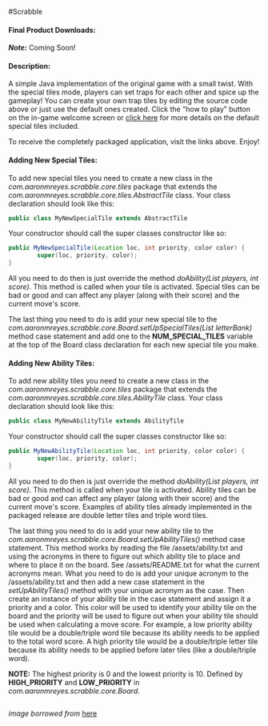 #Scrabble
#### Final Product Downloads:

**_Note:_** Coming Soon!

#### Description:
A simple Java implementation of the original game with a small twist. With the special tiles mode, players can set traps for each other and spice up the gameplay! You can create your own trap tiles by editing the source code above or just use the default ones created. Click the "how to play" button on the in-game welcome screen or  [click here](https://github.com/a-rey/scrabble/blob/master/assets/manual.pdf) for more details on the default special tiles included.

To receive the completely packaged application, visit the links above. Enjoy!

#### Adding New Special Tiles:

To add new special tiles you need to create a new class in the _com.aaronmreyes.scrabble.core.tiles_ package that extends the _com.aaronmreyes.scrabble.core.tiles.AbstractTile_ class. Your class declaration should look like this:

```java
public class MyNewSpecialTile extends AbstractTile
```

Your constructor should call the super classes constructor like so:

```java
public MyNewSpecialTile(Location loc, int priority, color color) {
		super(loc, priority, color);
}
```

All you need to do then is just override the method _doAbility(List<Player> players, int score)_. This method is called when your tile is activated. Special tiles can be bad or good and can affect any player (along with their score) and the current move's score. 

The last thing you need to do is add your new special tile to the _com.aaronmreyes.scrabble.core.Board.setUpSpecialTiles(List<AbstractTile> letterBank)_ method case statement and add one to the **NUM_SPECIAL_TILES** variable at the top of the Board class declaration for each new special tile you make.

#### Adding New Ability Tiles:

To add new ability tiles you need to create a new class in the _com.aaronmreyes.scrabble.core.tiles_ package that extends the _com.aaronmreyes.scrabble.core.tiles.AbilityTile_ class. Your class declaration should look like this:

```java
public class MyNewAbilityTile extends AbilityTile
```

Your constructor should call the super classes constructor like so:

```java
public MyNewAbilityTile(Location loc, int priority, color color) {
		super(loc, priority, color);
}
```

All you need to do then is just override the method _doAbility(List<Player> players, int score)_. This method is called when your tile is activated. Ability tiles can be bad or good and can affect any player (along with their score) and the current move's score. Examples of ability tiles already implemented in the packaged release are double letter tiles and triple word tiles.

The last thing you need to do is add your new ability tile to the _com.aaronmreyes.scrabble.core.Board.setUpAbilityTiles()_ method case statement. This method works by reading the file /assets/ability.txt and using the acronyms in there to figure out which ability tile to place and where to place it on the board. See /assets/README.txt for what the current acronyms mean. What you need to do is add your unique acronym to the /assets/ability.txt and then add a new case statement in the _setUpAbilityTiles()_ method with your unique acronym as the case. Then create an instance of your ability tile in the case statement and assign it a priority and a color. This color will be used to identify your ability tile on the board and the priority will be used to figure out when your ability tile should be used when calculating a move score. For example, a low priority ability tile would be a double/triple word tile because its ability needs to be applied to the total word score. A high priority tile would be a double/triple letter tile because its ability needs to be applied before later tiles (like a double/triple word).

**NOTE:** The highest priority is 0 and the lowest priority is 10. Defined by **HIGH_PRIORITY** and **LOW_PRIORITY** in _com.aaronmreyes.scrabble.core.Board_.

<p align="center"><img src="http://i00.i.aliimg.com/img/pb/704/989/105/105989704_388.jpg" alt=""/></p>

_image_ _borrowed_ _from_ [here](http://www.alibaba.com/product-detail/wooden-scrabble-tiles-for-jewelry_137115928.html)
